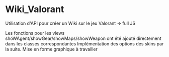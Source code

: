# Wiki_Valorant
Utilisation d'API pour créer un Wiki sur le jeu Valorant => full JS

Les fonctions pour les views shoWAgent/showGear/showMaps/showWeapon ont été ajouté directement dans les classes correspondantes
Implémentation des options des skins par la suite.
Mise en forme graphique à travailler
